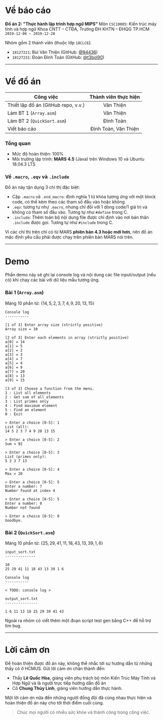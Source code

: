 # Về báo cáo

**Đồ án 2: "Thực hành lập trình hợp ngữ MIPS"**
Môn `CSC10005`: Kiến trúc máy tính và hợp ngữ
Khoa CNTT – CTĐA, Trường ĐH KHTN – ĐHQG TP.HCM
`2019-12-06 ~ 2019-12-28`

Nhóm gồm 2 thành viên (thuộc lớp `18CLC6`):

-   `18127221`: Bùi Văn Thiện (GitHub: [@84436](https://github.com/84436))
-   `18127231`: Đoàn Đình Toàn (GitHub: [@t3bol90](https://github.com/t3bol90))



---



# Về đồ án

| Công việc                           | Thành viên thực hiện |
| ----------------------------------- | :------------------: |
| Thiết lập đồ án (GitHub repo, v.v.) |      Văn Thiện       |
| Làm BT 1 (`Array.asm`)              |      Văn Thiện       |
| Làm BT 2 (`QuickSort.asm`)          |      Đình Toàn       |
| Viết báo cáo                        | Đình Toàn, Văn Thiện |



### Tổng quan

-   Mức độ hoàn thiện: 100%
-   Môi trường lập trình: **MARS 4.5** (Java) trên Windows 10 và Ubuntu 18.04.3 LTS



### Về `.macro`, `.eqv` và `.include`

Đồ án này tận dụng 3 chỉ thị đặc biệt:

-   Cặp `.macro` và `.end_macro`: định nghĩa 1 từ khóa tương ứng với một block code, có thể kèm theo các tham số đầu vào hoặc không
-   `.eqv`: tương tự như `.macro`, nhưng chỉ đối với 1 dòng code/1 giá trị và không có tham số đầu vào. Tương tự như `#define` trong C.
-   `.include`: Thêm toàn bộ nội dung file được chỉ định vào nơi bản thân `.include` được gọi. Tương tự như `#include` trong C.

Vì các chỉ thị trên chỉ có từ MARS **phiên bản 4.3 hoặc mới hơn**, nên đồ án mặc định yêu cầu phải được chạy trên phiên bản MARS nói trên.



---



# Demo

Phần demo này sẽ ghi lại console log và nội dung các file input/output (nếu có) khi chạy các bài với dữ liệu mẫu tương ứng.



### Bài 1 (`Array.asm`)

Mảng 10 phần tử: $\{ 14, 5, 2, 3, 7, 4, 9, 20, 13, 15 \}$


```
Console log
-----------

[1 of 3] Enter array size (strictly positive)
Array size = 10

[2 of 3] Enter each elements in array (strictly positive)
a[0] = 14
a[1] = 5
a[2] = 2
a[3] = 3
a[4] = 7
a[5] = 4
a[6] = 9
a[7] = 20
a[8] = 13
a[9] = 15

[3 of 3] Choose a function from the menu.
1 : List all elements
2 : Get sum of all elements
3 : List primes only
4 : Find maximum element
5 : Find an element
0 : Exit

> Enter a choice [0-5]: 1
List (all):
14 5 2 3 7 4 9 20 13 15

> Enter a choice [0-5]: 2
Sum = 92

> Enter a choice [0-5]: 3
List (primes only):
5 2 3 7 13

> Enter a choice [0-5]: 4
Max = 20

> Enter a choice [0-5]: 5
Enter a number: 7
Number found at index 4

> Enter a choice [0-5]: 5
Enter a number: 8
Number not found

> Enter a choice [0-5]: 0
Goodbye.
```



### Bài 2 (`QuickSort.asm`)

Mảng 10 phần tử: $\{ 25, 29, 41, 11, 18, 43, 13, 39, 1, 6 \}$

```
input_sort.txt
--------------

10
25 29 41 11 18 43 13 39 1 6
```

```
Console log
-----------

< TODO: console log >
```

```
output_sort.txt
---------------

1 6 11 13 18 25 29 39 41 43 
```

Ngoài ra nhóm có viết thêm một đoạn script test gen bằng C++ để hỗ trợ tìm bug.

---



# Lời cảm ơn
Để hoàn thiện được đồ án này, không thể nhắc tới sự hướng dẫn từ những thầy cô ở HCMUS. Gửi lời cảm ơn chân thành đến:

-   Thầy **Lê Quốc Hòa**, giảng viên phụ trách bộ môn Kiến Trúc Máy Tính và Hợp Ngữ và là người trực tiếp hướng dẫn đồ án
-   Cô **Chung Thùy Linh**, giảng viên hướng dẫn thực hành.

Một lời cảm ơn nữa đến những người đồng đội đã cùng nhau thực hiện và hoàn thiện đồ án này cho tới thời điểm cuối cùng.

> Chúc mọi người có nhiều sức khỏe và thành công trong công việc.

